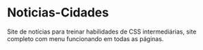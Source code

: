 # Noticias-Cidades

Site de notícias para treinar habilidades de CSS intermediárias, site completo com menu funcionando em todas as páginas.
